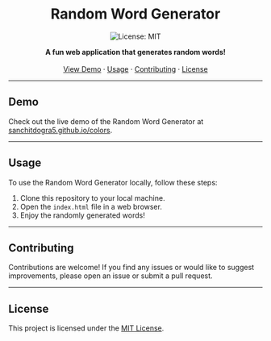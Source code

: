 

<h1 align="center">Random Word Generator</h1>

<p align="center">
  <img src="https://img.shields.io/badge/License-MIT-blue.svg" alt="License: MIT">
</p>

<p align="center">
  <strong>A fun web application that generates random words!</strong>
  <br>
  <br>
  <a href="https://yourdomain.com/demo">View Demo</a>
  ·
  <a href="#usage">Usage</a>
  ·
  <a href="#contributing">Contributing</a>
  ·
  <a href="#license">License</a>
</p>

---

## Demo

Check out the live demo of the Random Word Generator at [sanchitdogra5.github.io/colors](https://sanchitdogra5.github.io/colors).

---

## Usage

To use the Random Word Generator locally, follow these steps:

1. Clone this repository to your local machine.
2. Open the `index.html` file in a web browser.
3. Enjoy the randomly generated words!

---

## Contributing

Contributions are welcome! If you find any issues or would like to suggest improvements, please open an issue or submit a pull request.

---

## License

This project is licensed under the [MIT License](LICENSE).

